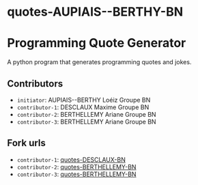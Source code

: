 # quotes-AUPIAIS--BERTHY-BN

# Programming Quote Generator

A python program that generates programming quotes and jokes.

## Contributors
- `initiator`: AUPIAIS--BERTHY Loéiz Groupe BN
- `contributor-1`: DESCLAUX Maxime Groupe BN
- `contributor-2`: BERTHELLEMY Ariane Groupe BN
- `contributor-3`: BERTHELLEMY Ariane Groupe BN

## Fork urls
- `contributor-1`: [quotes-DESCLAUX-BN](https://github.com/Maxime-Desclaux/quotes-DESCLAUX-BN.git)
- `contributor-2`: [quotes-BERTHELLEMY-BN](https://github.com/ArianeBerth/quotes-BERTHELLEMY-BN.git)
- `contributor-3`: [quotes-BERTHELLEMY-BN](https://github.com/ArianeBerth/quotes-BERTHELLEMY-BN.git)
